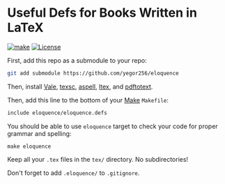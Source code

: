 # Useful Defs for Books Written in LaTeX

[![make](https://github.com/yegor256/eloquence/actions/workflows/make.yml/badge.svg)](https://github.com/yegor256/eloquence/actions/workflows/make.yml)
[![License](https://img.shields.io/badge/license-MIT-green.svg)](https://github.com/yegor256/eloquence/blob/master/LICENSE.txt)

First, add this repo as a submodule to your repo:

```bash
git add submodule https://github.com/yegor256/eloquence
```

Then, install [Vale], [texsc], [aspell], [ltex], and [pdftotext].

Then, add this line to the bottom of your [Make] `Makefile`:

```bash
include eloquence/eloquence.defs
```

You should be able to use `eloquence` target to check your code for proper
  grammar and spelling:

```text
make eloquence
```

Keep all your `.tex` files in the `tex/` directory.
No subdirectories!

Don't forget to add `.eloquence/` to `.gitignore`.

[Make]: https://www.gnu.org/software/make/
[Vale]: https://vale.sh/
[texsc]: https://github.com/yegor256/texsc
[pdftotext]: https://pypi.org/project/pdftotext/
[aspell]: http://aspell.net/
[ltex]: https://valentjn.github.io/ltex/ltex-ls/installation.html
